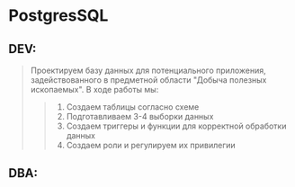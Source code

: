 # PostgresSQL

## DEV:
>Проектируем базу данных для потенциального приложения, задействованного в предметной области "Добыча полезных ископаемых". В ходе работы мы:
>> 1. Создаем таблицы согласно схеме
>> 2. Подготавливаем 3-4 выборки данных
>> 3. Создаем триггеры и функции для корректной обработки данных
>> 4. Создаем роли и регулируем их привилегии 

## DBA:
